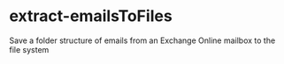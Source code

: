 # extract-emailsToFiles
Save a folder structure of emails from an Exchange Online mailbox to the file system
